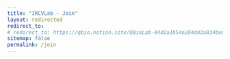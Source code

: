 ```yaml
---
title: "IRCVLab - Join"
layout: redirected
redirect_to: 
# redirect_to: https://qbio.notion.site/QBioLab-44d1a1b54a284dd3a834be8542aa0345
sitemap: false
permalink: /join
---
```

